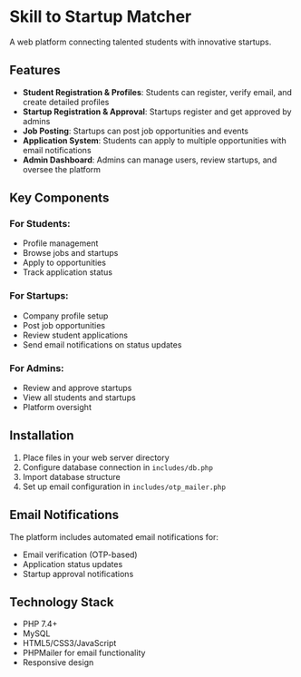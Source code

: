 # Skill to Startup Matcher

A web platform connecting talented students with innovative startups.

## Features

- **Student Registration & Profiles**: Students can register, verify email, and create detailed profiles
- **Startup Registration & Approval**: Startups register and get approved by admins
- **Job Posting**: Startups can post job opportunities and events
- **Application System**: Students can apply to multiple opportunities with email notifications
- **Admin Dashboard**: Admins can manage users, review startups, and oversee the platform

## Key Components

### For Students:
- Profile management
- Browse jobs and startups
- Apply to opportunities
- Track application status

### For Startups:
- Company profile setup
- Post job opportunities
- Review student applications
- Send email notifications on status updates

### For Admins:
- Review and approve startups
- View all students and startups
- Platform oversight

## Installation

1. Place files in your web server directory
2. Configure database connection in `includes/db.php`
3. Import database structure
4. Set up email configuration in `includes/otp_mailer.php`

## Email Notifications

The platform includes automated email notifications for:
- Email verification (OTP-based)
- Application status updates
- Startup approval notifications

## Technology Stack

- PHP 7.4+
- MySQL
- HTML5/CSS3/JavaScript
- PHPMailer for email functionality
- Responsive design
